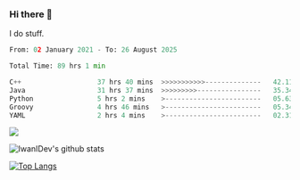 ### Hi there 👋
I do stuff.

<!--START_SECTION:waka-->

```python
From: 02 January 2021 - To: 26 August 2025

Total Time: 89 hrs 1 min

C++                   37 hrs 40 mins  >>>>>>>>>>>--------------   42.11 %
Java                  31 hrs 37 mins  >>>>>>>>>----------------   35.34 %
Python                5 hrs 2 mins    >------------------------   05.63 %
Groovy                4 hrs 46 mins   >------------------------   05.34 %
YAML                  2 hrs 4 mins    >------------------------   02.31 %
```

<!--END_SECTION:waka-->

![](https://komarev.com/ghpvc/?username=IwanIDev&color=orange)

![IwanIDev's github stats](https://github-readme-stats.vercel.app/api?username=IwanIDev&count_private=true&show_icons=true&theme=gruvbox&include_all_commits=true)

[![Top Langs](https://github-readme-stats.vercel.app/api/top-langs/?username=IwanIDev&theme=gruvbox)](https://github.com/anuraghazra/github-readme-stats)

